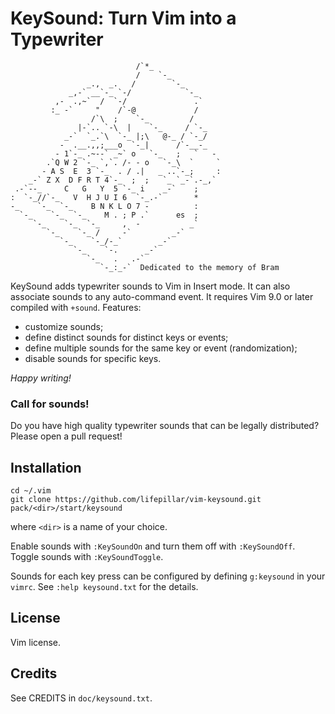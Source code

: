 # KeySound: Turn Vim into a Typewriter

                                /`*_
                                /    `-_
                     _.,  _.   /        `-_
                 _,-` __`-_ `-/            `-_
              ,-  .,~`  /  `-/               .`
             :_ -`     "    /`-@             /
                      /`\  ;    `-_         /
                   |-`.. `-\  |    `-_     / `-_
                _-`  `_.`\  `-_ |;\   @-_ / `-_/
               -  .__.,,;___o  `-_|      /`-__-_
              - 1`-_ .~--` _~` o   `-_   ;   `   -
            .`Q W 2 `-_ `,`. /- - o   `-_\  `     `
           - A S  E  3 `-_  . / .|   _ ..`-_;     :
        _-` Z X  D F R T 4`-_  ;  ;   `_ `_-`.-_,`
     .-`--_     C   G   Y  5 `-_ i    _-`    ;
    :  `-_//`-_   V  H J U I 6  `-_.-`       *
    -_    `-_  `-_    B N K L O 7 -          :
      `-_    `-_  `-_    M . ; P .`      es  ;
         `-_    `-_  `-_     ,  -           _`
            `-_    `-_ /     -`         _-`
               `-_    `-_/-_`        _-`
                  `-_    `-.      _-`
                     `-_   .   .-`
                        `-_:_-`  Dedicated to the memory of Bram

KeySound adds typewriter sounds to Vim in Insert mode. It can also associate
sounds to any auto-command event. It requires Vim 9.0 or later compiled with
`+sound`. Features:

- customize sounds;
- define distinct sounds for distinct keys or events;
- define multiple sounds for the same key or event (randomization);
- disable sounds for specific keys.

*Happy writing!*


### Call for sounds!

Do you have high quality typewriter sounds that can be legally distributed?
Please open a pull request!


## Installation

    cd ~/.vim
    git clone https://github.com/lifepillar/vim-keysound.git pack/<dir>/start/keysound

where `<dir>` is a name of your choice.

Enable sounds with `:KeySoundOn` and turn them off with `:KeySoundOff`. Toggle
sounds with `:KeySoundToggle`.

Sounds for each key press can be configured by defining `g:keysound` in your
`vimrc`. See `:help keysound.txt` for the details.

## License

Vim license.

## Credits

See CREDITS in `doc/keysound.txt`.
